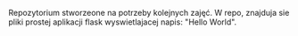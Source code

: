 Repozytorium stworzeone na potrzeby kolejnych zajęć. W repo, znajduja sie
pliki prostej aplikacji flask wyswietlajacej napis: "Hello World".
